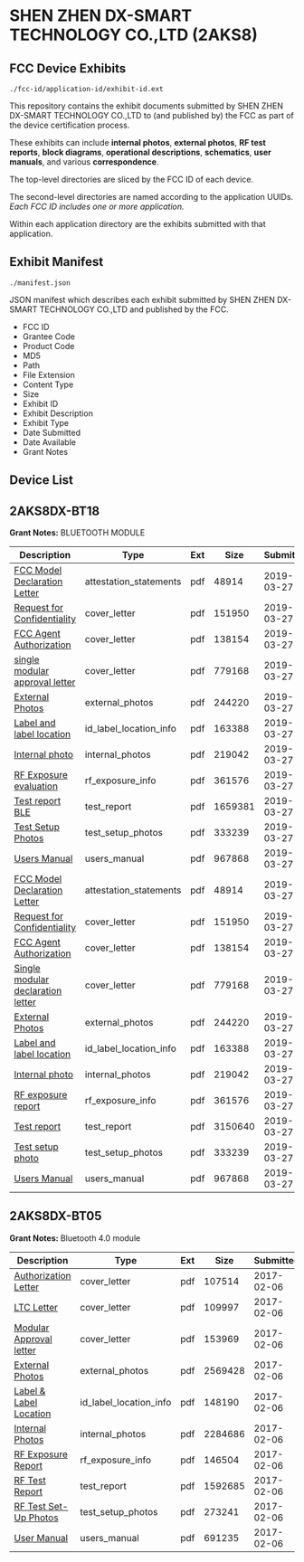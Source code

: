 # SHEN ZHEN DX-SMART TECHNOLOGY CO.,LTD (2AKS8)
## FCC Device Exhibits

```
./fcc-id/application-id/exhibit-id.ext
```

This repository contains the exhibit documents submitted by SHEN ZHEN DX-SMART TECHNOLOGY CO.,LTD to (and published by) the FCC as part of the device certification process.

These exhibits can include **internal photos**, **external photos**, **RF test reports**, **block diagrams**, **operational descriptions**, **schematics**, **user manuals**, and various **correspondence**.

The top-level directories are sliced by the FCC ID of each device.

The second-level directories are named according to the application UUIDs. *Each FCC ID includes one or more application.*

Within each application directory are the exhibits submitted with that application. 

## Exhibit Manifest

```
./manifest.json
```

JSON manifest which describes each exhibit submitted by SHEN ZHEN DX-SMART TECHNOLOGY CO.,LTD and published by the FCC.

- FCC ID
- Grantee Code
- Product Code
- MD5
- Path
- File Extension
- Content Type
- Size
- Exhibit ID
- Exhibit Description
- Exhibit Type
- Date Submitted
- Date Available
- Grant Notes

## Device List
## 2AKS8DX-BT18
**Grant Notes:** BLUETOOTH MODULE

| Description | Type | Ext | Size | Submitted | Available |
| ----------- | ---- | --- | ---- | --------- | --------- |
| [FCC Model Declaration Letter](2AKS8DX-BT18/840c2bc084563bda890d09702e9120e3/4215962.pdf) | attestation_statements | pdf | 48914 | 2019-03-27 | 2019-03-27 |
| [Request for Confidentiality](2AKS8DX-BT18/840c2bc084563bda890d09702e9120e3/4215959.pdf) | cover_letter | pdf | 151950 | 2019-03-27 | 2019-03-27 |
| [FCC Agent Authorization](2AKS8DX-BT18/840c2bc084563bda890d09702e9120e3/4215960.pdf) | cover_letter | pdf | 138154 | 2019-03-27 | 2019-03-27 |
| [single modular approval letter](2AKS8DX-BT18/840c2bc084563bda890d09702e9120e3/4215961.pdf) | cover_letter | pdf | 779168 | 2019-03-27 | 2019-03-27 |
| [External Photos](2AKS8DX-BT18/840c2bc084563bda890d09702e9120e3/4215963.pdf) | external_photos | pdf | 244220 | 2019-03-27 | 2019-03-27 |
| [Label and label location](2AKS8DX-BT18/840c2bc084563bda890d09702e9120e3/4215965.pdf) | id_label_location_info | pdf | 163388 | 2019-03-27 | 2019-03-27 |
| [Internal photo](2AKS8DX-BT18/840c2bc084563bda890d09702e9120e3/4215964.pdf) | internal_photos | pdf | 219042 | 2019-03-27 | 2019-03-27 |
| [RF Exposure evaluation](2AKS8DX-BT18/840c2bc084563bda890d09702e9120e3/4216000.pdf) | rf_exposure_info | pdf | 361576 | 2019-03-27 | 2019-03-27 |
| [Test report  BLE](2AKS8DX-BT18/840c2bc084563bda890d09702e9120e3/4216150.pdf) | test_report | pdf | 1659381 | 2019-03-27 | 2019-03-27 |
| [Test Setup Photos](2AKS8DX-BT18/840c2bc084563bda890d09702e9120e3/4215968.pdf) | test_setup_photos | pdf | 333239 | 2019-03-27 | 2019-03-27 |
| [Users Manual](2AKS8DX-BT18/840c2bc084563bda890d09702e9120e3/4215969.pdf) | users_manual | pdf | 967868 | 2019-03-27 | 2019-03-27 |
| [FCC Model Declaration Letter](2AKS8DX-BT18/12aa8eb0b035176dcafa7355fc0ae642/4215962.pdf) | attestation_statements | pdf | 48914 | 2019-03-27 | 2019-03-27 |
| [Request for Confidentiality](2AKS8DX-BT18/12aa8eb0b035176dcafa7355fc0ae642/4215959.pdf) | cover_letter | pdf | 151950 | 2019-03-27 | 2019-03-27 |
| [FCC Agent Authorization](2AKS8DX-BT18/12aa8eb0b035176dcafa7355fc0ae642/4215960.pdf) | cover_letter | pdf | 138154 | 2019-03-27 | 2019-03-27 |
| [Single modular declaration letter](2AKS8DX-BT18/12aa8eb0b035176dcafa7355fc0ae642/4215961.pdf) | cover_letter | pdf | 779168 | 2019-03-27 | 2019-03-27 |
| [External Photos](2AKS8DX-BT18/12aa8eb0b035176dcafa7355fc0ae642/4215963.pdf) | external_photos | pdf | 244220 | 2019-03-27 | 2019-03-27 |
| [Label and label location](2AKS8DX-BT18/12aa8eb0b035176dcafa7355fc0ae642/4215965.pdf) | id_label_location_info | pdf | 163388 | 2019-03-27 | 2019-03-27 |
| [Internal photo](2AKS8DX-BT18/12aa8eb0b035176dcafa7355fc0ae642/4215964.pdf) | internal_photos | pdf | 219042 | 2019-03-27 | 2019-03-27 |
| [RF exposure report](2AKS8DX-BT18/12aa8eb0b035176dcafa7355fc0ae642/4216000.pdf) | rf_exposure_info | pdf | 361576 | 2019-03-27 | 2019-03-27 |
| [Test report](2AKS8DX-BT18/12aa8eb0b035176dcafa7355fc0ae642/4216496.pdf) | test_report | pdf | 3150640 | 2019-03-27 | 2019-03-27 |
| [Test setup photo](2AKS8DX-BT18/12aa8eb0b035176dcafa7355fc0ae642/4215968.pdf) | test_setup_photos | pdf | 333239 | 2019-03-27 | 2019-03-27 |
| [Users Manual](2AKS8DX-BT18/12aa8eb0b035176dcafa7355fc0ae642/4215969.pdf) | users_manual | pdf | 967868 | 2019-03-27 | 2019-03-27 |
## 2AKS8DX-BT05
**Grant Notes:** Bluetooth 4.0 module

| Description | Type | Ext | Size | Submitted | Available |
| ----------- | ---- | --- | ---- | --------- | --------- |
| [Authorization Letter](2AKS8DX-BT05/5e3ddbbd8770704eaffdc387221fb4fe/3277294.pdf) | cover_letter | pdf | 107514 | 2017-02-06 | 2017-02-07 |
| [LTC Letter](2AKS8DX-BT05/5e3ddbbd8770704eaffdc387221fb4fe/3277295.pdf) | cover_letter | pdf | 109997 | 2017-02-06 | 2017-02-07 |
| [Modular Approval letter](2AKS8DX-BT05/5e3ddbbd8770704eaffdc387221fb4fe/3277296.pdf) | cover_letter | pdf | 153969 | 2017-02-06 | 2017-02-07 |
| [External Photos](2AKS8DX-BT05/5e3ddbbd8770704eaffdc387221fb4fe/3277297.pdf) | external_photos | pdf | 2569428 | 2017-02-06 | 2017-02-07 |
| [Label & Label Location](2AKS8DX-BT05/5e3ddbbd8770704eaffdc387221fb4fe/3277298.pdf) | id_label_location_info | pdf | 148190 | 2017-02-06 | 2017-02-07 |
| [Internal Photos](2AKS8DX-BT05/5e3ddbbd8770704eaffdc387221fb4fe/3277299.pdf) | internal_photos | pdf | 2284686 | 2017-02-06 | 2017-02-07 |
| [RF Exposure Report](2AKS8DX-BT05/5e3ddbbd8770704eaffdc387221fb4fe/3277301.pdf) | rf_exposure_info | pdf | 146504 | 2017-02-06 | 2017-02-07 |
| [RF Test Report](2AKS8DX-BT05/5e3ddbbd8770704eaffdc387221fb4fe/3277303.pdf) | test_report | pdf | 1592685 | 2017-02-06 | 2017-02-07 |
| [RF Test Set-Up Photos](2AKS8DX-BT05/5e3ddbbd8770704eaffdc387221fb4fe/3277304.pdf) | test_setup_photos | pdf | 273241 | 2017-02-06 | 2017-02-07 |
| [User Manual](2AKS8DX-BT05/5e3ddbbd8770704eaffdc387221fb4fe/3277305.pdf) | users_manual | pdf | 691235 | 2017-02-06 | 2017-02-07 |
